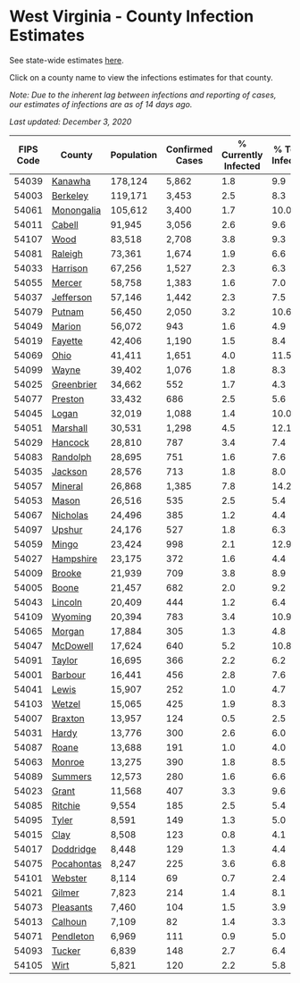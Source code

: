 # West Virginia - County Infection Estimates

See state-wide estimates [here](/infections/us-wv).

Click on a county name to view the infections estimates for that county.

*Note: Due to the inherent lag between infections and reporting of cases, our estimates of infections are as of 14 days ago.*

*Last updated: December 3, 2020*

|   FIPS Code |                   County |   Population |   Confirmed Cases |   % Currently Infected |   % Total Infected |
|-------------|--------------------------|--------------|-------------------|------------------------|--------------------|
|       54039 |       [Kanawha](kanawha) |      178,124 |             5,862 |                    1.8 |                9.9 |
|       54003 |     [Berkeley](berkeley) |      119,171 |             3,453 |                    2.5 |                8.3 |
|       54061 | [Monongalia](monongalia) |      105,612 |             3,400 |                    1.7 |               10.0 |
|       54011 |         [Cabell](cabell) |       91,945 |             3,056 |                    2.6 |                9.6 |
|       54107 |             [Wood](wood) |       83,518 |             2,708 |                    3.8 |                9.3 |
|       54081 |       [Raleigh](raleigh) |       73,361 |             1,674 |                    1.9 |                6.6 |
|       54033 |     [Harrison](harrison) |       67,256 |             1,527 |                    2.3 |                6.3 |
|       54055 |         [Mercer](mercer) |       58,758 |             1,383 |                    1.6 |                7.0 |
|       54037 |   [Jefferson](jefferson) |       57,146 |             1,442 |                    2.3 |                7.5 |
|       54079 |         [Putnam](putnam) |       56,450 |             2,050 |                    3.2 |               10.6 |
|       54049 |         [Marion](marion) |       56,072 |               943 |                    1.6 |                4.9 |
|       54019 |       [Fayette](fayette) |       42,406 |             1,190 |                    1.5 |                8.4 |
|       54069 |             [Ohio](ohio) |       41,411 |             1,651 |                    4.0 |               11.5 |
|       54099 |           [Wayne](wayne) |       39,402 |             1,076 |                    1.8 |                8.3 |
|       54025 | [Greenbrier](greenbrier) |       34,662 |               552 |                    1.7 |                4.3 |
|       54077 |       [Preston](preston) |       33,432 |               686 |                    2.5 |                5.6 |
|       54045 |           [Logan](logan) |       32,019 |             1,088 |                    1.4 |               10.0 |
|       54051 |     [Marshall](marshall) |       30,531 |             1,298 |                    4.5 |               12.1 |
|       54029 |       [Hancock](hancock) |       28,810 |               787 |                    3.4 |                7.4 |
|       54083 |     [Randolph](randolph) |       28,695 |               751 |                    1.6 |                7.6 |
|       54035 |       [Jackson](jackson) |       28,576 |               713 |                    1.8 |                8.0 |
|       54057 |       [Mineral](mineral) |       26,868 |             1,385 |                    7.8 |               14.2 |
|       54053 |           [Mason](mason) |       26,516 |               535 |                    2.5 |                5.4 |
|       54067 |     [Nicholas](nicholas) |       24,496 |               385 |                    1.2 |                4.4 |
|       54097 |         [Upshur](upshur) |       24,176 |               527 |                    1.8 |                6.3 |
|       54059 |           [Mingo](mingo) |       23,424 |               998 |                    2.1 |               12.9 |
|       54027 |   [Hampshire](hampshire) |       23,175 |               372 |                    1.6 |                4.4 |
|       54009 |         [Brooke](brooke) |       21,939 |               709 |                    3.8 |                8.9 |
|       54005 |           [Boone](boone) |       21,457 |               682 |                    2.0 |                9.2 |
|       54043 |       [Lincoln](lincoln) |       20,409 |               444 |                    1.2 |                6.4 |
|       54109 |       [Wyoming](wyoming) |       20,394 |               783 |                    3.4 |               10.9 |
|       54065 |         [Morgan](morgan) |       17,884 |               305 |                    1.3 |                4.8 |
|       54047 |     [McDowell](mcdowell) |       17,624 |               640 |                    5.2 |               10.8 |
|       54091 |         [Taylor](taylor) |       16,695 |               366 |                    2.2 |                6.2 |
|       54001 |       [Barbour](barbour) |       16,441 |               456 |                    2.8 |                7.6 |
|       54041 |           [Lewis](lewis) |       15,907 |               252 |                    1.0 |                4.7 |
|       54103 |         [Wetzel](wetzel) |       15,065 |               425 |                    1.9 |                8.3 |
|       54007 |       [Braxton](braxton) |       13,957 |               124 |                    0.5 |                2.5 |
|       54031 |           [Hardy](hardy) |       13,776 |               300 |                    2.6 |                6.0 |
|       54087 |           [Roane](roane) |       13,688 |               191 |                    1.0 |                4.0 |
|       54063 |         [Monroe](monroe) |       13,275 |               390 |                    1.8 |                8.5 |
|       54089 |       [Summers](summers) |       12,573 |               280 |                    1.6 |                6.6 |
|       54023 |           [Grant](grant) |       11,568 |               407 |                    3.3 |                9.6 |
|       54085 |       [Ritchie](ritchie) |        9,554 |               185 |                    2.5 |                5.4 |
|       54095 |           [Tyler](tyler) |        8,591 |               149 |                    1.3 |                5.0 |
|       54015 |             [Clay](clay) |        8,508 |               123 |                    0.8 |                4.1 |
|       54017 |   [Doddridge](doddridge) |        8,448 |               129 |                    1.3 |                4.4 |
|       54075 | [Pocahontas](pocahontas) |        8,247 |               225 |                    3.6 |                6.8 |
|       54101 |       [Webster](webster) |        8,114 |                69 |                    0.7 |                2.4 |
|       54021 |         [Gilmer](gilmer) |        7,823 |               214 |                    1.4 |                8.1 |
|       54073 |   [Pleasants](pleasants) |        7,460 |               104 |                    1.5 |                3.9 |
|       54013 |       [Calhoun](calhoun) |        7,109 |                82 |                    1.4 |                3.3 |
|       54071 |   [Pendleton](pendleton) |        6,969 |               111 |                    0.9 |                5.0 |
|       54093 |         [Tucker](tucker) |        6,839 |               148 |                    2.7 |                6.4 |
|       54105 |             [Wirt](wirt) |        5,821 |               120 |                    2.2 |                5.8 |